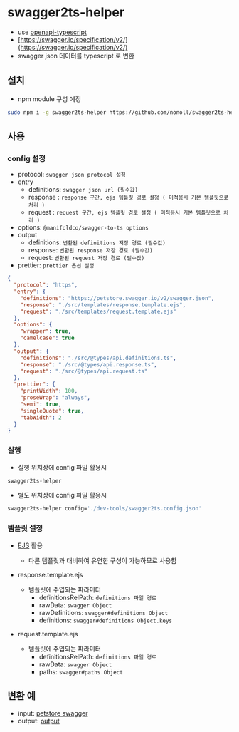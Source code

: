 # swagger2ts-helper

- use [openapi-typescript](https://github.com/drwpow/openapi-typescript)
- [https://swagger.io/specification/v2/](https://swagger.io/specification/v2/)
- swagger json 데이터를 typescript 로 변환

## 설치

- npm module 구성 예정

```bash
sudo npm i -g swagger2ts-helper https://github.com/nonoll/swagger2ts-helper.git#main
```

## 사용

### config 설정

- protocol: `swagger json protocol 설정`
- entry
  - definitions: `swagger json url (필수값)`
  - response : `response 구간, ejs 템플릿 경로 설정 ( 미적용시 기본 템플릿으로 처리 )`
  - request : `request 구간, ejs 템플릿 경로 설정 ( 미적용시 기본 템플릿으로 처리 )`
- options: `@manifoldco/swagger-to-ts options`
- output
  - definitions: `변환된 definitions 저장 경로 (필수값)`
  - response: `변환된 response 저장 경로 (필수값)`
  - request: `변환된 request 저장 경로 (필수값)`
- prettier: `prettier 옵션 설정`

```json
{
  "protocol": "https",
  "entry": {
    "definitions": "https://petstore.swagger.io/v2/swagger.json",
    "response": "./src/templates/response.template.ejs",
    "request": "./src/templates/request.template.ejs"
  },
  "options": {
    "wrapper": true,
    "camelcase": true
  },
  "output": {
    "definitions": "./src/@types/api.definitions.ts",
    "response": "./src/@types/api.response.ts",
    "request": "./src/@types/api.request.ts"
  },
  "prettier": {
    "printWidth": 100,
    "proseWrap": "always",
    "semi": true,
    "singleQuote": true,
    "tabWidth": 2
  }
}
```

### 실행

- 실행 위치상에 config 파일 활용시

```bash
swagger2ts-helper
```

- 별도 위치상에 config 파일 활용시

```bash
swagger2ts-helper config='./dev-tools/swagger2ts.config.json'
```

### 템플릿 설정

- [EJS](https://ejs.co/) 활용
  - 다른 템플릿과 대비하여 유연한 구성이 가능하므로 사용함

- response.template.ejs
  - 템플릿에 주입되는 파라미터
    - definitionsRelPath: `definitions 파일 경로`
    - rawData: `swagger Object`
    - rawDefinitions: `swagger#definitions Object`
    - definitions: `swagger#definitions Object.keys`

- request.template.ejs
  - 템플릿에 주입되는 파라미터
    - definitionsRelPath: `definitions 파일 경로`
    - rawData: `swagger Object`
    - paths: `swagger#paths Object`

## 변환 예

- input: [petstore swagger](https://petstore.swagger.io/v2/swagger.json)
- output: [output](https://github.com/nonoll/swagger2ts-helper/tree/main/src/%40types)
